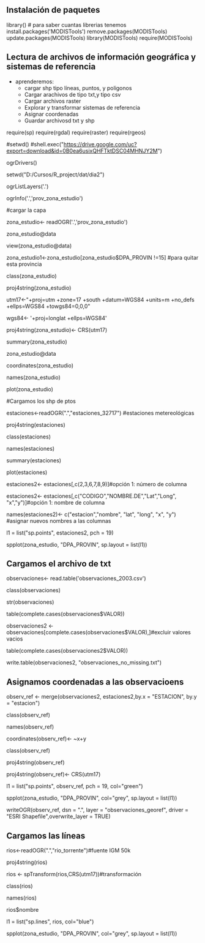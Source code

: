 ## Instalación de paquetes
library() # para saber cuantas librerias tenemos
install.packages('MODISTools')
remove.packages(MODISTools)
update.packages(MODISTools)
library(MODISTools)
require(MODISTools)

## Lectura de archivos de información geográfica y sistemas de referencia
* aprenderemos:
    * cargar shp tipo líneas, puntos, y poligonos
    * Cargar arachivos de tipo txt,y tipo csv
    * Cargar archivos raster
    * Explorar y transformar sistemas de referencia
    * Asignar coordenadas
    * Guardar archivosd txt y shp

require(sp)
require(rgdal)
require(raster)
require(rgeos)

#setwd()
#shell.exec("https://drive.google.com/uc?export=download&id=0B0ea6usixQHFTktDSC04MHNJY2M")

ogrDrivers()

setwd("D:/Cursos/R_project/dat/dia2")

ogrListLayers('.')

ogrInfo('.','prov_zona_estudio')

#cargar la capa

zona_estudio<- readOGR('.','prov_zona_estudio')

zona_estudio@data

view(zona_estudio@data)

zona_estudio1<-zona_estudio[zona_estudio$DPA_PROVIN !=15] #para quitar esta provincia

class(zona_estudio)

proj4string(zona_estudio)

utm17<-"+proj=utm +zone=17 +south +datum=WGS84 +units=m +no_defs +ellps=WGS84 +towgs84=0,0,0"

wgs84<- '+proj=longlat +ellps=WGS84'

proj4string(zona_estudio)<- CRS(utm17)

summary(zona_estudio)

zona_estudio@data

coordinates(zona_estudio)

names(zona_estudio)

plot(zona_estudio)

#Cargamos los shp de ptos

estaciones<-readOGR(".","estaciones_32717") #estaciones metereológicas

proj4string(estaciones)

class(estaciones)

names(estaciones)

summary(estaciones)

plot(estaciones)

estaciones2<- estaciones[,c(2,3,6,7,8,9)]#opción 1: número de columna

estaciones2<- estaciones[,c("CODIGO","NOMBRE.DE","Lat","Long", "x","y")]#opción 1: nombre de columna

names(estaciones2)<- c("estacion","nombre", "lat", "long", "x", "y") #asignar nuevos nombres a las columnas

l1 = list("sp.points", estaciones2, pch = 19)

spplot(zona_estudio, "DPA_PROVIN", sp.layout = list(l1))

## Cargamos el archivo de txt

observaciones<- read.table('observaciones_2003.csv')

class(observaciones)

str(observaciones)

table(complete.cases(observaciones$VALOR))

observaciones2 <- observaciones[complete.cases(observaciones$VALOR),]#excluir valores vacios

table(complete.cases(observaciones2$VALOR))

write.table(observaciones2, "observaciones_no_missing.txt")

## Asignamos coordenadas a las observacioens

observ_ref <- merge(observaciones2, estaciones2,by.x = "ESTACION", by.y = "estacion")

class(observ_ref)

names(observ_ref)

coordinates(observ_ref)<- ~x+y

class(observ_ref)

proj4string(observ_ref)

proj4string(observ_ref)<- CRS(utm17)

l1 = list("sp.points", observ_ref, pch = 19, col="green")


spplot(zona_estudio, "DPA_PROVIN", col="grey", sp.layout = list(l1))

writeOGR(observ_ref, dsn = ".", layer = "observaciones_georef", driver = "ESRI Shapefile",overwrite_layer = TRUE)

## Cargamos las líneas

rios<-readOGR(".","rio_torrente")#fuente IGM 50k

proj4string(rios)

rios <- spTransform(rios,CRS(utm17))#transformación

class(rios)

names(rios)

rios$nombre

l1 = list("sp.lines", rios,  col="blue")

spplot(zona_estudio, "DPA_PROVIN", col="grey", sp.layout = list(l1))
